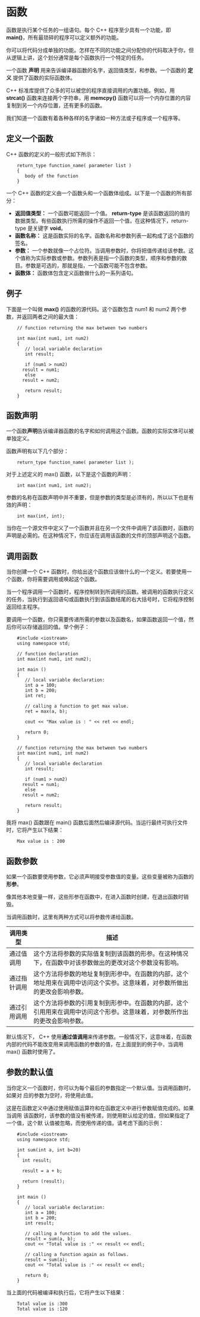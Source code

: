 # 函数

函数是执行某个任务的一组语句。每个 C++ 程序至少具有一个功能，即 **main()**，所有最琐碎的程序可以定义额外的功能。

你可以将代码分成单独的功能。怎样在不同的功能之间分配你的代码取决于你，但从逻辑上讲，这个划分通常是每个函数执行一个特定的任务。

一个函数 **声明** 用来告诉编译器函数的名字，返回值类型，和参数。一个函数的 **定义** 提供了函数的实际函数体。

C++ 标准库提供了众多的可以被您的程序直接调用的内置功能。例如，用 **strcat()** 函数来连接两个字符串，用 **memcpy()** 函数可以将一个内存位置的内容复制到另一个内存位置，还有更多的函数。

我们知道一个函数有着各种各样的名字诸如一种方法或子程序或一个程序等。

## 定义一个函数

C++ 函数的定义的一般形式如下所示：

```
    return_type function_name( parameter list )
    {
       body of the function
    }
```

一个 C++ 函数的定义由一个函数头和一个函数体组成。以下是一个函数的所有部分：

- **返回值类型：** 一个函数可能返回一个值。 **return-type** 是该函数返回的值的数据类型。有些函数执行所需的操作不返回一个值，在这种情况下，return-type 是关键字 **void**。
- **函数名称：** 这是函数实际的名字。函数名称和参数列表一起构成了这个函数的签名。
- **参数：** 一个参数就像一个占位符。当调用参数时，你将把值传递给该参数。这个值称为实际参数或参数。参数列表是指一个函数的类型，顺序和参数的数目。参数是可选的，那就是指，一个函数可能不包含参数。
- **函数体：** 函数体包含定义函数做什么的一系列语句。

## 例子

下面是一个叫做 **max()** 的函数的源代码。这个函数包含 num1 和 num2 两个参数，并返回两者之间的最大值：

```
    // function returning the max between two numbers

    int max(int num1, int num2) 
    {
       // local variable declaration
       int result;

       if (num1 > num2)
      result = num1;
       else
      result = num2;

       return result; 
    }
```

## 函数声明

一个函数**声明**告诉编译器函数的名字和如何调用这个函数。函数的实际实体可以被单独定义。

函数声明有以下几个部分：

```
    return_type function_name( parameter list );
```

对于上述定义的 max() 函数，以下是这个函数的声明：

```
    int max(int num1, int num2);
```

参数的名称在函数声明中并不重要，但是参数的类型是必须有的，所以以下也是有效的声明：

```
    int max(int, int);
```

当你在一个源文件中定义了一个函数并且在另一个文件中调用了该函数时，函数的声明是必需的。在这种情况下，你应该在调用该函数的文件的顶部声明这个函数。

## 调用函数

当你创建一个 C++ 函数时，你给出这个函数应该做什么的一个定义。若要使用一个函数，你将需要调用或唤起这个函数。

当一个程序调用一个函数时，程序控制转到所调用的函数。被调用的函数执行定义的任务，当执行到返回语句或函数执行到该函数结尾的右大括号时，它将程序控制返回给主程序。

要调用一个函数，你只需要传递所需的参数以及函数名，如果函数返回一个值，然后你可以存储返回的值。举个例子：

```
    #include <iostream>
    using namespace std;

    // function declaration
    int max(int num1, int num2);

    int main ()
    {
       // local variable declaration:
       int a = 100;
       int b = 200;
       int ret;

       // calling a function to get max value.
       ret = max(a, b);

       cout << "Max value is : " << ret << endl;

       return 0;
    }

    // function returning the max between two numbers
    int max(int num1, int num2) 
    {
       // local variable declaration
       int result;

       if (num1 > num2)
      result = num1;
       else
      result = num2;

       return result; 
    }
```

我将 max() 函数跟在 main() 函数后面然后编译源代码。当运行最终可执行文件时，它将产生以下结果：

```
    Max value is : 200
```

## 函数参数

如果一个函数要使用参数，它必须声明接受参数值的变量。这些变量被称为函数的**形参**。

像其他本地变量一样，这些形参在函数中，在进入函数时创建，在退出函数时销毁。

当调用函数时，这里有两种方式可以将参数传递给函数。

| 调用类型     | 描述                                                         |
| ------------ | ------------------------------------------------------------ |
| 通过值调用   | 这个方法将参数的实际值复制到该函数的形参。在这种情况下，在函数中对该参数做出的更改对这个参数没有影响。 |
| 通过指针调用 | 这个方法将参数的地址复制到形参中。在函数的内部，这个地址用来在调用中访问这个实参。这意味着，对参数所做出的更改会影响参数。 |
| 通过引用调用 | 这个方法将参数的引用复制到形参中。在函数的内部，这个引用用来在调用中访问这个形参。这意味着，对参数所作出的更改会影响参数。 |

默认情况下， C++ 使用**通过值调用**来传递参数。一般情况下，这意味着，在函数内部的代码不能改变用来调用函数的参数的值，在上面提到的例子中，当调用 max() 函数时使用了。

## 参数的默认值

当你定义一个函数时，你可以为每个最后的参数指定一个默认值。当调用函数时，如果对 应的参数为空时，将使用此值。

这是在函数定义中通过使用赋值运算符和在函数定义中进行参数赋值完成的。如果当调用 该函数时，该参数的值没有被传递，则使用默认给定的值，但如果指定了一个值，这个默 认值被忽略，而使用传递的值。请考虑下面的示例：

```
    #include <iostream>
    using namespace std;

    int sum(int a, int b=20)
    {
      int result;

      result = a + b;

      return (result);
    }

    int main ()
    {
       // local variable declaration:
       int a = 100;
       int b = 200;
       int result;

       // calling a function to add the values.
       result = sum(a, b);
       cout << "Total value is :" << result << endl;

       // calling a function again as follows.
       result = sum(a);
       cout << "Total value is :" << result << endl;

       return 0;
    }
```

当上面的代码被编译和执行后，它将产生以下结果：

```
    Total value is :300
    Total value is :120
```